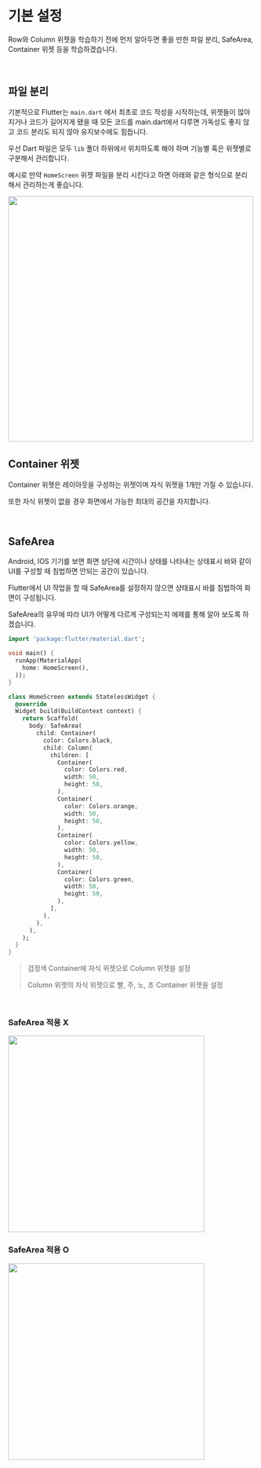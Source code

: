 # 기본 설정

Row와 Column 위젯을 학습하기 전에 먼저 알아두면 좋을 만한 파일 분리, SafeArea, Container 위젯 등을 학습하겠습니다.

<br />

## 파일 분리

기본적으로 Flutter는 `main.dart` 에서 최초로 코드 작성을 시작하는데, 위젯들이 많아지거나 코드가 길어지게 됐을 때 모든 코드를 main.dart에서 다루면 가독성도 좋지 않고 코드 분리도 되지 않아 유지보수에도 힘듭니다.

우선 Dart 파일은 모두 `lib` 폴더 하위에서 위치하도록 해야 하며 기능별 혹은 위젯별로 구분해서 관리합니다.

예시로 만약 `HomeScreen` 위젯 파일을 분리 시킨다고 하면 아래와 같은 형식으로 분리 해서 관리하는게 좋습니다.

<img src="https://user-images.githubusercontent.com/68320595/212795346-c07e1b98-2a3f-493a-a0af-e35942ce0498.png" height="500" />

<br />

## Container 위젯

Container 위젯은 레이아웃을 구성하는 위젯이며 자식 위젯을 1개만 가질 수 있습니다.

또한 자식 위젯이 없을 경우 화면에서 가능한 최대의 공간을 차지합니다.

<br />

## SafeArea

Android, IOS 기기를 보면 화면 상단에 시간이나 상태를 나타내는 상태표시 바와 같이 UI를 구성할 때 침법하면 안되는 공간이 있습니다.

Flutter에서 UI 작업을 할 때 SafeArea를 설정하지 않으면 상태표시 바를 침법하여 화면이 구성됩니다.

SafeArea의 유무에 따라 UI가 어떻게 다르게 구성되는지 에제를 통해 알아 보도록 하겠습니다.

``` dart
import 'package:flutter/material.dart';

void main() {
  runApp(MaterialApp(
    home: HomeScreen(),
  ));
}

class HomeScreen extends StatelessWidget {
  @override
  Widget build(BuildContext context) {
    return Scaffold(
      body: SafeArea(
        child: Container(
          color: Colors.black,
          child: Column(
            children: [
              Container(
                color: Colors.red,
                width: 50,
                height: 50,
              ),
              Container(
                color: Colors.orange,
                width: 50,
                height: 50,
              ),
              Container(
                color: Colors.yellow,
                width: 50,
                height: 50,
              ),
              Container(
                color: Colors.green,
                width: 50,
                height: 50,
              ),
            ],
          ),
        ),
      ),
    );
  }
}
```

> 검정색 Container에 자식 위젯으로 Column 위젯을 설정
>
> Column 위젯의 자식 위젯으로 빨, 주, 노, 초 Container 위젯을 설정

<br />

### SafeArea 적용 X 

<img src="https://user-images.githubusercontent.com/68320595/212797861-66c89980-f3f9-4c4b-b774-2ae31f0b4bdf.png" height="400" />

<br />

### SafeArea 적용 O

<img src="https://user-images.githubusercontent.com/68320595/212797871-bf86a51d-bf70-42df-b949-d45ee3bc37e2.png" height="400" />
